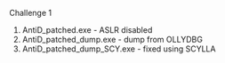 Challenge 1<br>
1) AntiD_patched.exe - ASLR disabled<br>
2) AntiD_patched_dump.exe	- dump from OLLYDBG<br>
3) AntiD_patched_dump_SCY.exe - fixed using SCYLLA<br>
